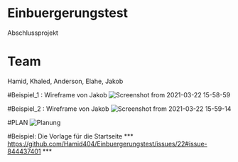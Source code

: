 # Einbuergerungstest
Abschlussprojekt

# Team

Hamid, Khaled, Anderson, Elahe, Jakob

#Beispiel_1 : Wireframe von Jakob
![Screenshot from 2021-03-22 15-58-59](https://user-images.githubusercontent.com/65950252/112237215-801c4a80-8c42-11eb-884d-9213578229ba.png)


#Beispiel_2 : Wireframe von Jakob
![Screenshot from 2021-03-22 15-59-14](https://user-images.githubusercontent.com/65950252/112237601-4ac42c80-8c43-11eb-865e-552c4e5db9a5.png)

#PLAN
![Planung](https://user-images.githubusercontent.com/65950252/112838376-4a8dbc00-909d-11eb-8951-f87a8ead9f96.jpg)

#Beispiel: Die Vorlage für die Startseite 
*** https://github.com/Hamid404/Einbuergerungstest/issues/22#issue-844437401 ***
